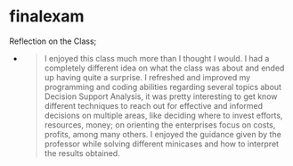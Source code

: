 # finalexam
Reflection on the Class;
- > I enjoyed this class much more than I thought I would. I had a completely different idea on what the class was about
and ended up having quite a surprise. I refreshed and improved my programming and coding abilities regarding several
topics about Decision Support Analysis, it was pretty interesting to get know different techniques to reach out for
effective and informed decisions on multiple areas, like deciding where to invest efforts, resources, money; on 
orienting the enterprises focus on costs, profits, among many others. I enjoyed the guidance given by the professor
while solving different minicases and how to interpret the results obtained.  

